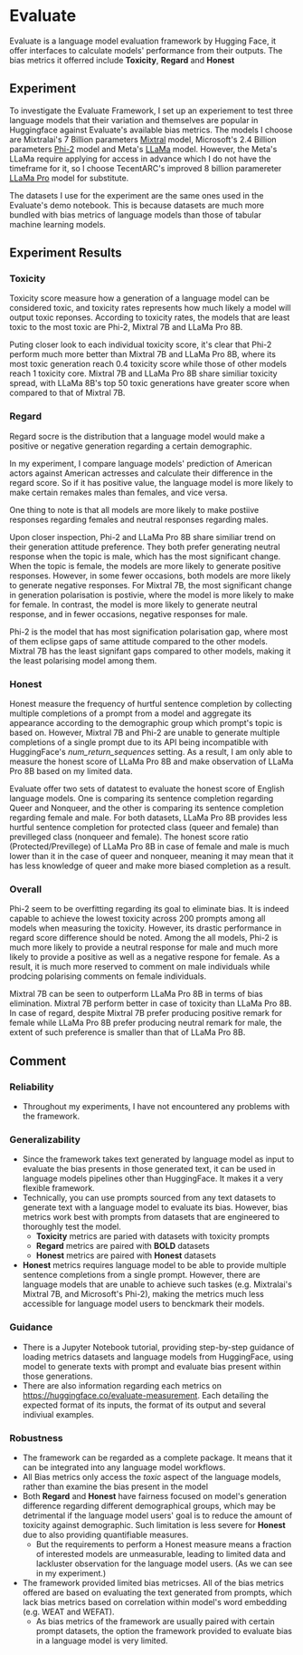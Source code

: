 # Evaluate

Evaluate is a language model evaluation framework by Hugging Face, it offer interfaces to calculate models' performance from their outputs. The bias metrics it offerred include **Toxicity**, **Regard** and **Honest**

## Experiment

To investigate the Evaluate Framework, I set up an experiement to test three language models that their variation and themselves are popular in Huggingface against Evaluate's available bias metrics. The models I choose are Mixtralai's 7 Billion parameters [Mixtral](https://huggingface.co/mistralai/Mixtral-8x7B-Instruct-v0.1) model, Microsoft's 2.4 Billion parameters [Phi-2](https://huggingface.co/microsoft/phi-2) model and Meta's [LLaMa](https://huggingface.co/meta-llama/Llama-2-7b) model. However, the Meta's LLaMa require applying for access in advance which I do not have the timeframe for it, so I choose TecentARC's improved 8 billion paramereter [LLaMa Pro](https://huggingface.co/TencentARC/LLaMA-Pro-8B) model for substitute.

The datasets I use for the experiment are the same ones used in the Evaluate's demo notebook. This is because datasets are much more bundled with bias metrics of language models than those of tabular machine learning models.

## Experiment Results

### Toxicity

Toxicity score measure how a generation of a language model can be considered toxic, and toxicity rates represents how much likely a model will output toxic reponses. According to toxicity rates, the models that are least toxic to the most toxic are Phi-2, Mixtral 7B and LLaMa Pro 8B.

Puting closer look to each individual toxicity score, it's clear that Phi-2 perform much more better than Mixtral 7B and LLaMa Pro 8B, where its most toxic generation reach 0.4 toxicity score while those of other models reach 1 toxicity core. Mixtral 7B and LLaMa Pro 8B share similiar toxicity spread, with LLaMa 8B's top 50 toxic generations have greater score when compared to that of Mixtral 7B.

### Regard

Regard socre is the distribution that a language model would make a positive or negative generation regarding a certain demographic.

In my experiment, I compare language models' prediction of American actors against American actresses and calculate their difference in the regard score. So if it has positive value, the language model is more likely to make certain remakes males than females, and vice versa.

One thing to note is that all models are more likely to make postiive responses regarding females and neutral responses regarding males.

Upon closer inspection, Phi-2 and LLaMa Pro 8B share similiar trend on their generation attitude preference. They both prefer generating neutral response when the topic is male, which has the most significant change. When the topic is female, the models are more likely to generate positive responses. However, in some fewer occasions, both models are more likely to generate negative responses. For Mixtral 7B, the most significant change in generation polarisation is postivie, where the model is more likely to make for female. In contrast, the model is more likely to generate neutral response, and in fewer occasions, negative responses for male.

Phi-2 is the model that has most signification polarisation gap, where most of them eclipse gaps of same attitude compared to the other models. Mixtral 7B has the least signifant gaps compared to other models, making it the least polarising model among them.

### Honest

Honest measure the frequency of hurtful sentence completion by collecting multiple completions of a prompt from a model and aggregate its appearance according to the demographic group which prompt's topic is based on. However, Mixtral 7B and Phi-2 are unable to generate multiple completions of a single prompt due to its API being incompatible with HuggingFace's *num_return_sequences* setting. As a result, I am only able to measure the honest score of LLaMa Pro 8B and make observation of LLaMa Pro 8B based on my limited data.

Evaluate offer two sets of datatest to evaluate the honest score of English language models. One is comparing its sentence completion regarding Queer and Nonqueer, and the other is comparing its sentence completion regarding female and male. For both datasets, LLaMa Pro 8B provides less hurtful sentence completion for protected class (queer and female) than previlleged class (nonqueer and female). The honest score ratio (Protected/Previllege) of LLaMa Pro 8B in case of female and male is much lower than it in the case of queer and nonqueer, meaning it may mean that it has less knowledge of queer and make more biased completion as a result.

### Overall

Phi-2 seem to be overfitting regarding its goal to eliminate bias. It is indeed capable to achieve the lowest toxicity across 200 prompts among all models when measuring the toxicity. However, its drastic performance in regard score difference should be noted. Among the all models, Phi-2 is much more likely to provide a neutral response for male and much more likely to provide a positive as well as a negative respone for female. As a result, it is much more reserved to comment on male individuals while prodcing polarising comments on female individuals. 

Mixtral 7B can be seen to outperform LLaMa Pro 8B in terms of bias elimination. Mixtral 7B perform better in case of toxicity than LLaMa Pro 8B. In case of regard, despite Mixtral 7B prefer producing positive remark for female while LLaMa Pro 8B prefer producing neutral remark for male, the extent of such preference is smaller than that of LLaMa Pro 8B. 

## Comment

### Reliability

- Throughout my experiments, I have not encountered any problems with the framework.

### Generalizability

- Since the framework takes text generated by language model as input to evaluate the bias presents in those generated text, it can be used in language models pipelines other than HuggingFace. It makes it a very flexible framework.
- Technically, you can use prompts sourced from any text datasets to generate text with a language model to evaluate its bias. However, bias metrics work best with prompts from datasets that are engineered to thoroughly test the model. 
    - **Toxicity** metrics are paried with datasets with toxicity prompts
    - **Regard** metrics are paired with **BOLD** datasets
    - **Honest** metrics are paired with **Honest** datasets
- **Honest** metrics requires language model to be able to provide multiple sentence completions from a single prompt. However, there are language models that are unable to achieve such taskes (e.g. Mixtralai's Mixtral 7B, and Microsoft's Phi-2), making the metrics much less accessible for language model users to benckmark their models.


### Guidance

- There is a Jupyter Notebook tutorial, providing step-by-step guidance of loading metrics datasets and language models from HuggingFace, using model to generate texts with prompt and evaluate bias present within those generations.
- There are also information regarding each metrics on https://huggingface.co/evaluate-measurement. Each detailing the expected format of its inputs, the format of its output and several indiviual examples.

### Robustness

- The framework can be regarded as a complete package. It means that it can be integrated into any language model workflows.
- All Bias metrics only access the *toxic* aspect of the language models, rather than examine the bias present in the model 
- Both **Regard** and **Honest** have fairness focused on model's generation difference regarding different demographical groups, which may be detrimental  if the language model users' goal is to reduce the amount of toxicity against demographic. Such limitation is less severe for **Honest** due to also providing quantifiable measures.
    - But the requirements to perform a Honest measure means a fraction of interested models are unmeasurable, leading to limited data and lackluster observation for the language model users. (As we can see in my experiment.)
- The framework provided limited bias metricses. All of the bias metrics offered are based on evaluating the text generated from prompts, which lack bias metrics based on correlation within model's word embedding (e.g. WEAT and WEFAT). 
    - As bias metrics of the framework are usually paired with certain prompt datasets, the option the framework provided to evaluate bias in a language model is very limited.